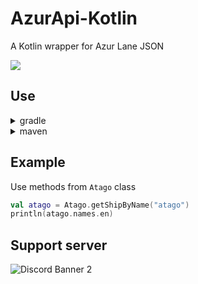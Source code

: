 # AzurApi-Kotlin
A Kotlin wrapper for Azur Lane JSON

[![](https://jitpack.io/v/AzurAPI/AzurApi-Kotlin.svg)](https://jitpack.io/#AzurAPI/AzurApi-Kotlin)


## Use
<details><summary>gradle</summary>

```kotlin
repositories {
    maven(url = "https://jitpack.io")
}
```

```kotlin
dependencies {
    implementation("com.github.AzurAPI:AzurApi-Kotlin:Tag")
}
```
</details>

<details><summary>maven</summary>

```xml
<repositories>
    <repository>
        <id>jitpack.io</id>
        <url>https://jitpack.io</url>
    </repository>
</repositories>
```

```xml
<dependency>
    <groupId>com.github.AzurAPI</groupId>
    <artifactId>AzurApi-Kotlin</artifactId>
    <version>Tag</version>
</dependency>
```
</details>

## Example

Use methods from `Atago` class

```kotlin
val atago = Atago.getShipByName("atago")
println(atago.names.en)
```

## Support server
![Discord Banner 2](https://discordapp.com/api/guilds/648206344729526272/widget.png?style=banner2)
